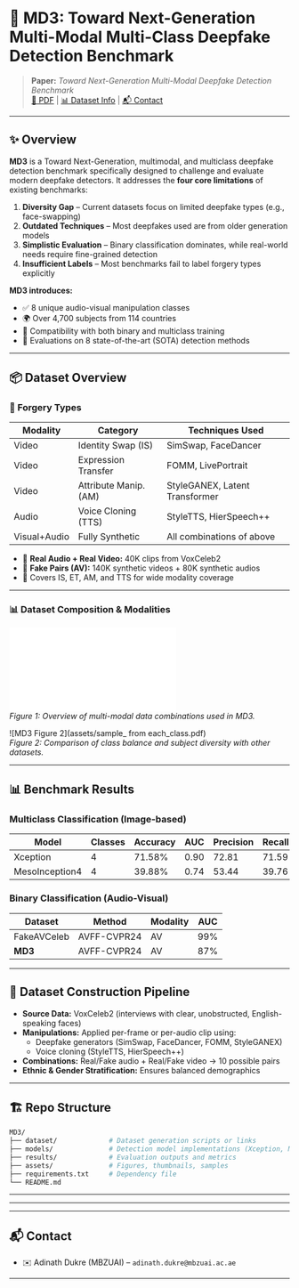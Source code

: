 
# 🧠 MD3: Toward Next-Generation Multi-Modal Multi-Class Deepfake Detection Benchmark

> **Paper:** _Toward Next-Generation Multi-Modal Deepfake Detection Benchmark_  
> [📄 PDF](https://github.com/adinathdukre/MD3) | [📊 Dataset Info](#dataset-overview) | [📬 Contact](#contact)

---

## ✨ Overview

**MD3** is a Toward Next-Generation, multimodal, and multiclass deepfake detection benchmark specifically designed to challenge and evaluate modern deepfake detectors. It addresses the **four core limitations** of existing benchmarks:

1. **Diversity Gap** – Current datasets focus on limited deepfake types (e.g., face-swapping)  
2. **Outdated Techniques** – Most deepfakes used are from older generation models  
3. **Simplistic Evaluation** – Binary classification dominates, while real-world needs require fine-grained detection  
4. **Insufficient Labels** – Most benchmarks fail to label forgery types explicitly

**MD3 introduces:**
- ✅ 8 unique audio-visual manipulation classes
- 🌍 Over 4,700 subjects from 114 countries
- 🧠 Compatibility with both binary and multiclass training
- 🎯 Evaluations on 8 state-of-the-art (SOTA) detection methods

---

## 📦 Dataset Overview

### 🔹 Forgery Types

| Modality | Category             | Techniques Used                         |
|----------|----------------------|------------------------------------------|
| Video    | Identity Swap (IS)   | SimSwap, FaceDancer                      |
| Video    | Expression Transfer  | FOMM, LivePortrait                       |
| Video    | Attribute Manip. (AM)| StyleGANEX, Latent Transformer          |
| Audio    | Voice Cloning (TTS)  | StyleTTS, HierSpeech++                  |
| Visual+Audio | Fully Synthetic  | All combinations of above               |

- 🔢 **Real Audio + Real Video:** 40K clips from VoxCeleb2  
- 🔁 **Fake Pairs (AV):** 140K synthetic videos + 80K synthetic audios  
- 🧬 Covers IS, ET, AM, and TTS for wide modality coverage

---

### 📊 Dataset Composition & Modalities

![MD3 Figure 1](assert/motivation_cropped.pdf)  
*Figure 1: Overview of multi-modal data combinations used in MD3.*

![MD3 Figure 2](assets/sample_ from each_class.pdf)  
*Figure 2: Comparison of class balance and subject diversity with other datasets.*

---

## 📊 Benchmark Results

### Multiclass Classification (Image-based)

| Model              | Classes | Accuracy | AUC  | Precision | Recall | F1    |
|--------------------|---------|----------|------|-----------|--------|-------|
| Xception           | 4       | 71.58%   | 0.90 | 72.81     | 71.59  | 71.72 |
| MesoInception4     | 4       | 39.88%   | 0.74 | 53.44     | 39.76  | 35.75 |

### Binary Classification (Audio-Visual)

| Dataset     | Method       | Modality | AUC  |
|-------------|--------------|----------|------|
| FakeAVCeleb | AVFF-CVPR24  | AV       | 99%  |
| **MD3**     | AVFF-CVPR24  | AV       | 87%  |

---

## 🔁 Dataset Construction Pipeline

- **Source Data:** VoxCeleb2 (interviews with clear, unobstructed, English-speaking faces)
- **Manipulations:** Applied per-frame or per-audio clip using:
  - Deepfake generators (SimSwap, FaceDancer, FOMM, StyleGANEX)
  - Voice cloning (StyleTTS, HierSpeech++)
- **Combinations:** Real/Fake audio + Real/Fake video → 10 possible pairs
- **Ethnic & Gender Stratification:** Ensures balanced demographics

---

## 🏗 Repo Structure

```bash
MD3/
├── dataset/             # Dataset generation scripts or links
├── models/              # Detection model implementations (Xception, Meso, etc.)
├── results/             # Evaluation outputs and metrics
├── assets/              # Figures, thumbnails, samples
├── requirements.txt     # Dependency file
└── README.md
```

---


---


---

## 📬 Contact

- ✉️ Adinath Dukre (MBZUAI) – `adinath.dukre@mbzuai.ac.ae`

---

